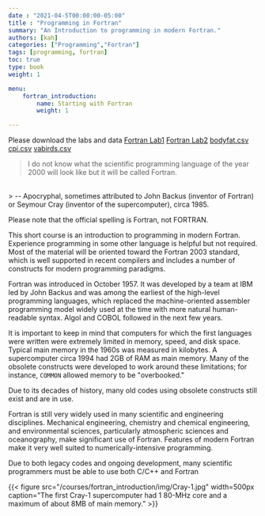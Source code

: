 ```yaml
---
date : "2021-04-5T00:00:00-05:00"
title : "Programming in Fortran"
summary: "An Introduction to programming in modern Fortran."
authors: [kah]
categories: ["Programming","Fortran"]
tags: [programming, fortran]
toc: true
type: book
weight: 1

menu:
    fortran_introduction:
        name: Starting with Fortran
        weight: 1

---
```

Please download the labs and data
[Fortran Lab1](/files/Fortran_Lab1.pdf)
[Fortran Lab2](/files/Fortran_Lab2.pdf)
[bodyfat.csv](/data/bodyfat.csv)
[cpi.csv](/data/cpi.csv)
[vabirds.csv](/data/vabirds.csv)


> I do not know what the scientific programming language of the year 2000 will look like but it will be called Fortran.
<br>
> -- Apocryphal, sometimes attributed to John Backus (inventor of Fortran) or Seymour Cray (inventor of the supercomputer), circa 1985.

Please note that the official spelling is Fortran, not FORTRAN.

This short course is an introduction to programming in modern Fortran.  Experience programming in some other language is helpful but not required.  Most of the material will be oriented toward the Fortran 2003 standard, which is well supported in recent compilers and includes a number of constructs for modern programming paradigms.

Fortran was introduced in October 1957.  It was developed by a team at IBM led by John Backus and was among the earliest of the high-level programming languages, which replaced the machine-oriented assembler programming model widely used at the time with more natural human-readable syntax.  Algol and COBOL followed in the next few years.

It is important to keep in mind that computers for which the first languages were written were extremely limited in memory, speed, and disk space.
Typical main memory in the 1960s was measured in kilobytes.
A supercomputer circa 1994 had 2GB of RAM as main memory.
Many of the obsolete constructs were developed to work around these limitations; for instance, `COMMON` allowed memory to be "overbooked."

Due to its decades of history, many old codes using obsolete constructs still exist and are in use.

Fortran is still very widely used in many scientific and engineering disciplines. Mechanical engineering, chemistry and chemical engineering, and environmental sciences, particularly atmospheric sciences and oceanography, make significant use of Fortran.
Features of modern Fortran make it very well suited to numerically-intensive programming.

Due to both legacy codes and ongoing development, many scientific programmers must be able to use both C/C++ and Fortran

{{< figure src="/courses/fortran_introduction/img/Cray-1.jpg" width=500px caption="The first Cray-1 supercomputer had 1 80-MHz core and a maximum of about 8MB of main memory." >}}


